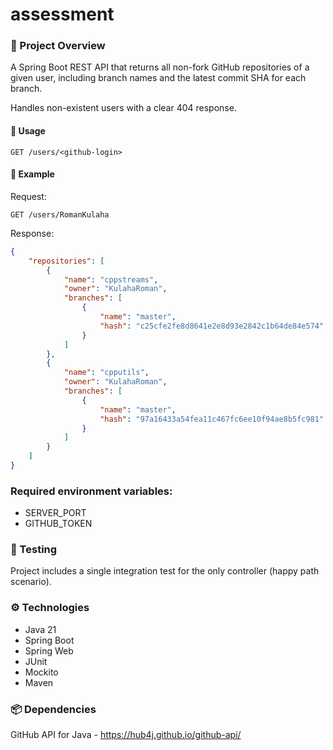 # assessment
### 📘 Project Overview

A Spring Boot REST API that returns all non-fork GitHub repositories of a given user, including branch names and the latest commit SHA for each branch.

Handles non-existent users with a clear 404 response.

#### 🔹 Usage

```http
GET /users/<github-login>
```
#### 🔹 Example

Request:
```http
GET /users/RomanKulaha
```

Response:
```json
{
    "repositories": [
        {
            "name": "cppstreams",
            "owner": "KulahaRoman",
            "branches": [
                {
                    "name": "master",
                    "hash": "c25cfe2fe8d8641e2e8d93e2842c1b64de84e574"
                }
            ]
        },
        {
            "name": "cpputils",
            "owner": "KulahaRoman",
            "branches": [
                {
                    "name": "master",
                    "hash": "97a16433a54fea11c467fc6ee10f94ae8b5fc981"
                }
            ]
        }
    ]
}
```

### Required environment variables:

- SERVER_PORT
- GITHUB_TOKEN

### 🧪 Testing

Project includes a single integration test for the only controller (happy path scenario).

### ⚙️ Technologies

- Java 21
- Spring Boot
- Spring Web
- JUnit
- Mockito
- Maven

### 📦 Dependencies
GitHub API for Java - https://hub4j.github.io/github-api/